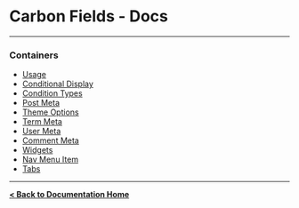 Carbon Fields - Docs
====================

---

### Containers

* [Usage](https://github.com/htmlburger/carbon-fields-docs/blob/master/documentation/10-containers/1-usage.md)
* [Conditional Display](https://github.com/htmlburger/carbon-fields-docs/blob/master/documentation/10-containers/10-conditional-display.md)
* [Condition Types](https://github.com/htmlburger/carbon-fields-docs/blob/master/documentation/10-containers/11-conditional-types.md)
* [Post Meta](https://github.com/htmlburger/carbon-fields-docs/blob/master/documentation/10-containers/20-post-meta.md)
* [Theme Options](https://github.com/htmlburger/carbon-fields-docs/blob/master/documentation/10-containers/30-theme-options.md)
* [Term Meta](https://github.com/htmlburger/carbon-fields-docs/blob/master/documentation/10-containers/40-term-meta.md)
* [User Meta](https://github.com/htmlburger/carbon-fields-docs/blob/master/documentation/10-containers/50-user-meta.md)
* [Comment Meta](https://github.com/htmlburger/carbon-fields-docs/blob/master/documentation/10-containers/60-comment-meta.md)
* [Widgets](https://github.com/htmlburger/carbon-fields-docs/blob/master/documentation/10-containers/70-widgets.md)
* [Nav Menu Item](https://github.com/htmlburger/carbon-fields-docs/blob/master/documentation/10-containers/80-nav-menu-item.md)
* [Tabs](https://github.com/htmlburger/carbon-fields-docs/blob/master/documentation/10-containers/90-tabs.md)

---

**[< Back to Documentation Home](https://github.com/htmlburger/carbon-fields-docs/tree/master/documentation)**